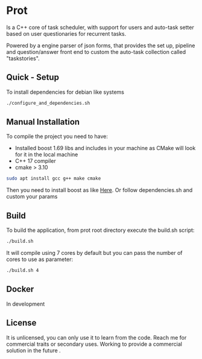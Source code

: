 # Prot
Is a C++ core of task scheduler, with support for users and auto-task setter based on user questionaries for recurrent tasks.

Powered by a engine parser of json forms, that provides the set up, pipeline and question/answer front end to custom the auto-task collection called "taskstories".

## Quick - Setup

To install dependencies for debian like systems

```bash
./configure_and_dependencies.sh
```
## Manual Installation

To compile the project you need to have:
- Installed boost 1.69 libs and includes in your machine as CMake will look for it in the local machine
- C++ 17 compiler
- cmake > 3.10

```bash
sudo apt install gcc g++ make cmake
```
Then you need to install boost as like [Here](https://onethinglab.com/2019/01/30/how-to-install-latest-boost-library-on-ubuntu/).
Or follow dependencies.sh and custom your params

## Build

To build the application, from prot root directory execute the build.sh script:
```bash
./build.sh
```
It will compile using 7 cores by default but you can pass the number of cores to use as parameter:
```bash
./build.sh 4
```

## Docker

In development

## License
It is unlicensed, you can only use it to learn from the code. Reach me for commercial traits or secondary uses.
Working to provide a commercial solution in the future .
